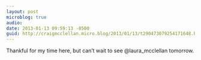 ```yaml
---
layout: post
microblog: true
audio: 
date: 2013-01-13 09:59:13 -0500
guid: http://craigmcclellan.micro.blog/2013/01/13/t290473079254171648.html
---
```

Thankful for my time here, but can’t wait to see @laura_mcclellan tomorrow.
